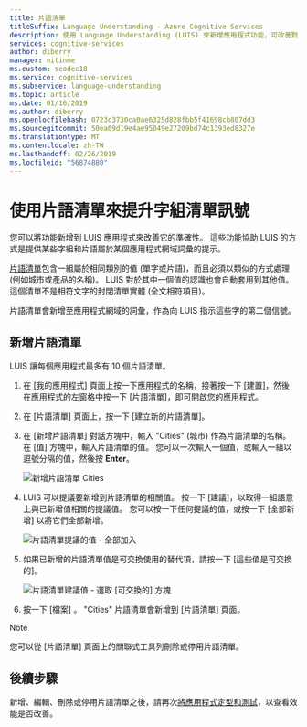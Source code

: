 ```yaml
---
title: 片語清單
titleSuffix: Language Understanding - Azure Cognitive Services
description: 使用 Language Understanding (LUIS) 來新增應用程式功能，可改善對類別和模式進行意圖和實體的偵測或預測
services: cognitive-services
author: diberry
manager: nitinme
ms.custom: seodec18
ms.service: cognitive-services
ms.subservice: language-understanding
ms.topic: article
ms.date: 01/16/2019
ms.author: diberry
ms.openlocfilehash: 0723c3730ca0ae6325d828fbb5f41698cb807dd3
ms.sourcegitcommit: 50ea09d19e4ae95049e27209bd74c1393ed8327e
ms.translationtype: MT
ms.contentlocale: zh-TW
ms.lasthandoff: 02/26/2019
ms.locfileid: "56874880"
---
```

# <a name="use-phrase-lists-to-boost-signal-of-word-list"></a>使用片語清單來提升字組清單訊號

您可以將功能新增到 LUIS 應用程式來改善它的準確性。 這些功能協助 LUIS 的方式是提供某些字組和片語屬於某個應用程式網域詞彙的提示。 

[片語清單](luis-concept-feature.md)包含一組屬於相同類別的值 (單字或片語)，而且必須以類似的方式處理 (例如城市或產品的名稱)。 LUIS 對於其中一個值的認識也會自動套用到其他值。 這個清單不是相符文字的封閉清單實體 (全文相符項目)。

片語清單會新增至應用程式網域的詞彙，作為向 LUIS 指示這些字的第二個信號。

## <a name="add-phrase-list"></a>新增片語清單

LUIS 讓每個應用程式最多有 10 個片語清單。 

1. 在 [我的應用程式] 頁面上按一下應用程式的名稱，接著按一下 [建置]，然後在應用程式的左窗格中按一下 [片語清單]，即可開啟您的應用程式。 

2. 在 [片語清單] 頁面上，按一下 [建立新的片語清單]。 
 
3. 在 [新增片語清單] 對話方塊中，輸入 "Cities" (城市) 作為片語清單的名稱。 在 [值] 方塊中，輸入片語清單的值。 您可以一次輸入一個值，或輸入一組以逗號分隔的值，然後按 **Enter**。

    ![新增片語清單 Cities](./media/luis-add-features/add-phrase-list-cities.png)

4. LUIS 可以提議要新增到片語清單的相關值。 按一下 [建議]，以取得一組語意上與已新增值相關的提議值。 您可以按一下任何提議的值，或按一下 [全部新增] 以將它們全部新增。

    ![片語清單提議的值 - 全部加入](./media/luis-add-features/related-values.png)

5. 如果已新增的片語清單值是可交換使用的替代項，請按一下 [這些值是可交換的]。

    ![片語清單建議值 - 選取 [可交換的] 方塊](./media/luis-add-features/interchangeable.png)

6. 按一下 [檔案] 。 "Cities" 片語清單會新增到 [片語清單] 頁面。

<a name="edit-phrase-list"></a>
<a name="delete-phrase-list"></a>
<a name="deactivate-phrase-list"></a>

> [!Note]
> 您可以從 [片語清單] 頁面上的關聯式工具列刪除或停用片語清單。

## <a name="next-steps"></a>後續步驟

新增、編輯、刪除或停用片語清單之後，請再次[將應用程式定型和測試](luis-interactive-test.md)，以查看效能是否改善。
